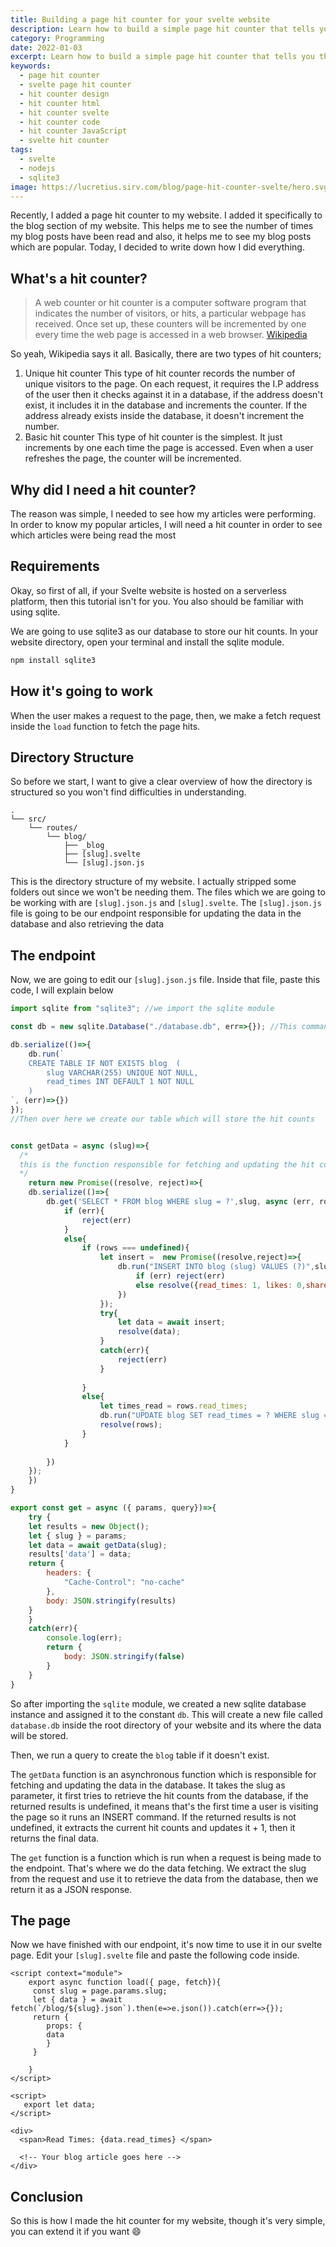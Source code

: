 ```yaml
---
title: Building a page hit counter for your svelte website
description: Learn how to build a simple page hit counter that tells you the number of visitors who have visited your page
category: Programming
date: 2022-01-03
excerpt: Learn how to build a simple page hit counter that tells you the number of visitors who have visited your page
keywords:
  - page hit counter
  - svelte page hit counter
  - hit counter design
  - hit counter html
  - hit counter svelte
  - hit counter code
  - hit counter JavaScript
  - svelte hit counter  
tags:
  - svelte
  - nodejs
  - sqlite3
image: https://lucretius.sirv.com/blog/page-hit-counter-svelte/hero.svg
---
```


<p class="intro">
 Recently, I added a page hit counter to my website. I added it specifically to the blog section of my website. This helps me to see the number of times my blog posts have been read and also, it helps me to see my blog posts which are popular. Today, I decided to write down how I did everything.
</p>

## What's a hit counter?

> A web counter or hit counter is a computer software program that indicates the number of visitors, or hits, a particular webpage has received. Once set up, these counters will be incremented by one every time the web page is accessed in a web browser. [Wikipedia](https://en.m.wikipedia.org/wiki/Web_counter)
 
 So yeah, Wikipedia says it all.
 Basically, there are two types of hit counters;
1. Unique hit counter
    This type of hit counter records the number of unique visitors to the page. On each request, it requires the I.P address of the user then it checks against it in a database, if the address doesn't exist, it includes it in the database and increments the counter. If the address already exists inside the database, it doesn't increment the number.
2. Basic hit counter
This type of hit counter is the simplest. It just increments by one each time the page is accessed. Even when a user refreshes the page, the counter will be incremented.

## Why did I need a hit counter?

The reason was simple, I needed to see how my articles were performing. In order to know my popular articles, I will need a hit counter in order to see which articles were being read the most

## Requirements

Okay, so first of all, if your Svelte website is hosted on a serverless platform, then this tutorial isn't for you.
You also should be familiar with using sqlite.

We are going to use sqlite3 as our database to store our hit counts.
In your website directory, open your terminal and install the sqlite module.

```bash
npm install sqlite3
```

## How it's going to work

When the user makes a request to the page, then, we make a fetch request inside the `load` function to fetch the page hits.

## Directory Structure
So before we start, I want to give a clear overview of how the directory is structured so you won't find difficulties in understanding.

```
.
└── src/
    └── routes/
        └── blog/
            ├── _blog
            ├── [slug].svelte
            └── [slug].json.js
```
This is the directory structure of my website. I actually stripped some folders out since we won't be needing them. The files which we are going to be working with are `[slug].json.js` and `[slug].svelte`.
The `[slug].json.js` file is going to be our endpoint responsible for updating the data in the database and also retrieving the data

## The endpoint

Now, we are going to edit our `[slug].json.js` file.
Inside that file, paste this code, I will explain below

```javascript
import sqlite from "sqlite3"; //we import the sqlite module

const db = new sqlite.Database("./database.db", err=>{}); //This command will create the database for us if it does not exist 

db.serialize(()=>{
	db.run(`
	CREATE TABLE IF NOT EXISTS blog	 (
		slug VARCHAR(255) UNIQUE NOT NULL,
		read_times INT DEFAULT 1 NOT NULL
	)
`, (err)=>{})
});
//Then over here we create our table which will store the hit counts


const getData = async (slug)=>{
  /*
  this is the function responsible for fetching and updating the hit count
  */
	return new Promise((resolve, reject)=>{
	db.serialize(()=>{
		db.get('SELECT * FROM blog WHERE slug = ?',slug, async (err, rows)=>{
			if (err){
				reject(err)
			}
			else{
				if (rows === undefined){
					let insert =  new Promise((resolve,reject)=>{
						db.run("INSERT INTO blog (slug) VALUES (?)",slug, (err,data)=>{
							if (err) reject(err)
							else resolve({read_times: 1, likes: 0,shares: 0});
						})
					});
					try{
						let data = await insert;
						resolve(data);	
					}
					catch(err){
						reject(err)
					}
					
				}
				else{
					let times_read = rows.read_times;
					db.run("UPDATE blog SET read_times = ? WHERE slug = ?",times_read+1,slug,(err,data)=>{})
					resolve(rows);
				}
			}
			
		})
	});
	})
}

export const get = async ({ params, query})=>{
	try {
	let results = new Object();
	let { slug } = params;
	let data = await getData(slug);
	results['data'] = data;
	return {
		headers: {
			"Cache-Control": "no-cache"
		},
		body: JSON.stringify(results)
	}
	}
	catch(err){
		console.log(err);
		return {
			body: JSON.stringify(false)
		}
	}
}
```

So after importing the `sqlite` module, we created a new sqlite database instance and assigned it to the constant `db`. This will create a new file called `database.db` inside the root directory of your website and its where the data will be stored.

Then, we run a query to create the `blog` table if it doesn't exist. 

The `getData` function is an asynchronous function which is responsible for fetching and updating the data in the database. It takes the slug as parameter, it first tries to retrieve the hit counts from the database, if the returned results is undefined, it means that's the first time a user is visiting the page so it runs an INSERT command. If the returned results is not undefined, it extracts the current hit counts and updates it + 1, then it returns the final data.

The `get` function is a function which is run when a request is being made to the endpoint. That's where we do the data fetching. We extract the slug from the request and use it to retrieve the data from the database, then we return it as a JSON response.

## The page

Now we have finished with our endpoint, it's now time to use it in our svelte page.
Edit your `[slug].svelte` file and paste the following code inside.

```svelte
<script context="module">
    export async function load({ page, fetch}){
     const slug = page.params.slug;
     let { data } = await fetch(`/blog/${slug}.json`).then(e=>e.json()).catch(err=>{});
     return {
        props: {
        data
        }
     }
     
    }
</script>

<script>
   export let data;
</script>

<div>
  <span>Read Times: {data.read_times} </span>
  
  <!-- Your blog article goes here -->
</div>
```

## Conclusion

So this is how I made the hit counter for my website, though it's very simple, you can extend it if you want :smile: